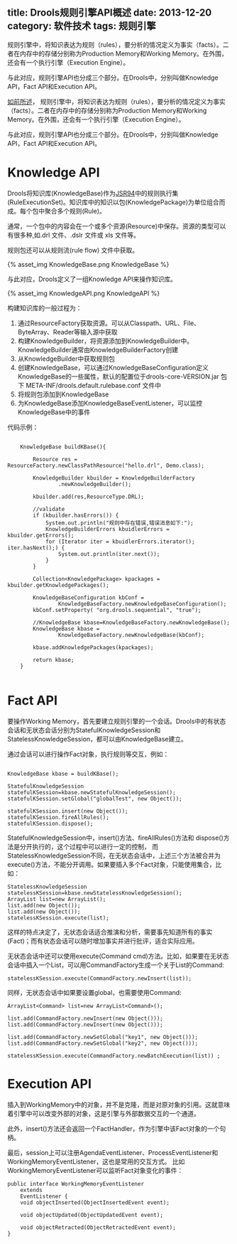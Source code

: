 title: Drools规则引擎API概述
date: 2013-12-20
category: 软件技术
tags: 规则引擎
---


规则引擎中，将知识表达为规则（rules），要分析的情况定义为事实（facts）。二者在内存中的存储分别称为Production Memory和Working Memory。在外围，还会有一个执行引擎（Execution Engine）。

与此对应，规则引擎API也分成三个部分。在Drools中，分别叫做Knowledge API，Fact API和Execution API。

<!-- more -->

[如前所述](/2012/03/20/rule_engine_1.html)，
规则引擎中，将知识表达为规则（rules），要分析的情况定义为事实（facts）。二者在内存中的存储分别称为Production Memory和Working Memory。在外围，还会有一个执行引擎（Execution Engine）。

与此对应，规则引擎API也分成三个部分。在Drools中，分别叫做Knowledge API，Fact API和Execution API。


# Knowledge API

Drools将知识库(KnowledgeBase)作为[JSR94](/2012/12/07/jsr94.html)中的规则执行集(RuleExecutionSet)。知识库中的知识以包(KnowledgePackage)为单位组合而成。每个包中聚合多个规则(Rule)。

通常，一个包中的内容会在一个或多个资源(Resource)中保存。资源的类型可以有很多种,如.drl 文件、.dslr 文件或 xls 文件等。

规则包还可以从规则流(rule flow) 文件中获取。


{% asset_img KnowledgeBase.png KnowledgeBase %}

与此对应，Drools定义了一组Knowledge API来操作知识库。

{% asset_img KnowledgeAPI.png KnowledgeAPI %}

构建知识库的一般过程为：

1. 通过ResourceFactory获取资源。可以从Classpath、URL、File、ByteArray、Reader等输入源中获取
2. 构建KnowledgeBuilder，将资源添加到KnowledgeBuilder中。KnowledgeBuilder通常由KnowledgeBuilderFactory创建
3. 从KnowledgeBuilder中获取规则包
4. 创建KnowledgeBase，可以通过KnowledgeBaseConfiguration定义KnowledgeBase的一些属性，默认的配置位于drools-core-VERSION.jar 包下 META-INF/drools.default.rulebase.conf 文件中
5. 将规则包添加到KnowledgeBase
6. 为KnowledgeBase添加KnowledgeBaseEventListener，可以监控KnowledgeBase中的事件

代码示例：

```

	KnowledgeBase buildKBase(){

		Resource res = ResourceFactory.newClassPathResource("hello.drl", Demo.class);

		KnowledgeBuilder kbuilder = KnowledgeBuilderFactory
				.newKnowledgeBuilder();

		kbuilder.add(res,ResourceType.DRL);

		//validate
		if (kbuilder.hasErrors()) {
			System.out.println("规则中存在错误,错误消息如下:");
			KnowledgeBuilderErrors kbuidlerErrors = kbuilder.getErrors();
			for (Iterator iter = kbuidlerErrors.iterator(); iter.hasNext();) {
				System.out.println(iter.next());
			}
		}

		Collection<KnowledgePackage> kpackages = kbuilder.getKnowledgePackages();

		KnowledgeBaseConfiguration kbConf =
				KnowledgeBaseFactory.newKnowledgeBaseConfiguration();
		kbConf.setProperty( "org.drools.sequential", "true");

		//KnowledgeBase kbase=KnowledgeBaseFactory.newKnowledgeBase();
		KnowledgeBase kbase =
				KnowledgeBaseFactory.newKnowledgeBase(kbConf);

		kbase.addKnowledgePackages(kpackages);

		return kbase;
	}


```

# Fact API

要操作Working Memory，首先要建立规则引擎的一个会话。Drools中的有状态会话和无状态会话分别为StatefulKnowledgeSession和StatelessKnowledgeSession，都可以由KnowledgeBase建立。

通过会话可以进行操作Fact对象，执行规则等交互，例如：

```

KnowledgeBase kbase = buildKBase();

StatefulKnowledgeSession statefulKSession=kbase.newStatefulKnowledgeSession();
statefulKSession.setGlobal("globalTest", new Object());

statefulKSession.insert(new Object());
statefulKSession.fireAllRules();
statefulKSession.dispose();

```

StatefulKnowledgeSession中，insert()方法、fireAllRules()方法和 dispose()方法是分开执行的，这个过程中可以进行一定的控制，
而StatelessKnowledgeSession不同，在无状态会话中，上述三个方法被合并为execute()方法，不能分开调用。如果要插入多个Fact对象，只能使用集合，比如：

```
StatelessKnowledgeSession statelessKSession=kbase.newStatelessKnowledgeSession();
ArrayList list=new ArrayList();
list.add(new Object());
list.add(new Object());
statelessKSession.execute(list);

```

这样的特点决定了，无状态会话适合推演和分析，需要事先知道所有的事实(Fact)；而有状态会话可以随时增加事实并进行批评，适合实际应用。

无状态会话中还可以使用execute(Command cmd)方法。比如，如果要在无状态会话中插入一个List，可以用CommandFactory生成一个关于List的Command:

```
statelessKSession.execute(CommandFactory.newInsert(list));
```

同样，无状态会话中如果要设置global，也需要使用Command:

```
ArrayList<Command> list=new ArrayList<Command>();

list.add(CommandFactory.newInsert(new Object()));
list.add(CommandFactory.newInsert(new Object()));

list.add(CommandFactory.newSetGlobal("key1", new Object()));
list.add(CommandFactory.newSetGlobal("key2", new Object()));

statelessKSession.execute(CommandFactory.newBatchExecution(list)) ;
```


# Execution API

插入到WorkingMemory中的对象，并不是克隆，而是对原对象的引用。这就意味着引擎中可以改变外部的对象，这是引擎与外部数据交互的一个通道。

此外，insert()方法还会返回一个FactHandler，作为引擎中该Fact对象的一个句柄。

最后，session上可以注册AgendaEventListener、ProcessEventListener和WorkingMemoryEventListener，这也是常用的交互方式。
比如WorkingMemoryEventListener可以监听Fact对象变化的事件：

```
public interface WorkingMemoryEventListener
    extends
    EventListener {
    void objectInserted(ObjectInsertedEvent event);

    void objectUpdated(ObjectUpdatedEvent event);

    void objectRetracted(ObjectRetractedEvent event);
}

```
